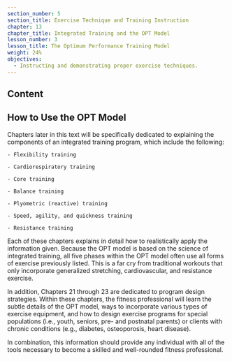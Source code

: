 ```yaml
---
section_number: 5
section_title: Exercise Technique and Training Instruction
chapter: 13
chapter_title: Integrated Training and the OPT Model
lesson_number: 3
lesson_title: The Optimum Performance Training Model
weight: 24%
objectives:
  - Instructing and demonstrating proper exercise techniques.
---
```


## Content
## How to Use the OPT Model

Chapters later in this text will be specifically dedicated to explaining the components of an integrated training program, which include the following:

	- Flexibility training

	- Cardiorespiratory training

	- Core training

	- Balance training

	- Plyometric (reactive) training

	- Speed, agility, and quickness training

	- Resistance training

Each of these chapters explains in detail how to realistically apply the information given. Because the OPT model is based on the science of integrated training, all five phases within the OPT model often use all forms of exercise previously listed. This is a far cry from traditional workouts that only incorporate generalized stretching, cardiovascular, and resistance exercise.

In addition, Chapters 21 through 23 are dedicated to program design strategies. Within these chapters, the fitness professional will learn the subtle details of the OPT model, ways to incorporate various types of exercise equipment, and how to design exercise programs for special populations (i.e., youth, seniors, pre- and postnatal parents) or clients with chronic conditions (e.g., diabetes, osteoporosis, heart disease).

In combination, this information should provide any individual with all of the tools necessary to become a skilled and well-rounded fitness professional.